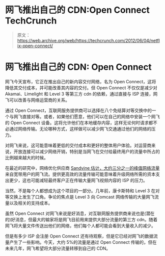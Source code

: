 # 网飞推出自己的 CDN:Open Connect TechCrunch

> 原文：<https://web.archive.org/web/https://techcrunch.com/2012/06/04/netflix-open-connect/>

# 网飞推出自己的 CDN: Open Connect

网飞今天宣布，它正在推出自己的新内容交付网络，名为 Open Connect，这将降低其交付成本，并可能改善其内容的交付。但 Open Connect 不仅仅是减少对 Akamai、Limelight 和 Level 3 等第三方 cdn 的依赖，通过直接与 ISP 连接，网飞可以改善与网络运营商的关系。

通过 Open Connect，互联网服务提供商可以选择在八个免结算对等交换中的一个与网飞直接对等。或者，如果他们愿意，他们可以在自己的网络中安装一个网飞的 Open Connect 设备。这将允许他们在本地缓存内容，这样无论何时请求都不必通过网络传输。无论哪种方式，这样做可以减少网飞交通通过他们的网络的压力。

对网飞来说，这可能意味着更低的交付成本和更好的整体用户体验。对运营商来说，开放连接可以减少网络开销，特别是当网飞在交付给最终用户的流量中所占的比例越来越大的时候。

在最近的研究中，网络优化供应商 [Sandvine 估计，大约三分之一的峰值网络流量](https://web.archive.org/web/20221206104553/http://www.sandvine.com/news/pr_detail.asp?ID=371)来自宽带用户的网飞流。提供更高效的流量传输可能意味着升级网络所需的资本支出更少，这也可能减轻最终客户正在传输大量网飞视频内容的 ISP 的压力。

当然，不是每个人都想成为这个项目的一部分。几年前，康卡斯特和 Level 3 在对等交换上发生了口角。争论的焦点是 Level 3 向 Comcast 网络传输的大量网飞流量以及相关的支持成本。

虽然 Open Connect 对网飞来说是好消息，对互联网服务提供商来说也是(潜在的)好消息，但最大的输家将是网飞目前用来提供大部分流量的第三方 cdn。随着网飞将大量文件传送出他们的网络，他们每个人都可能会看到大量收入的减少。

但是有多少 ISP 会注册 Open Connect 还有待观察，但是它已经对网飞的数据流量产生了一些影响。今天，大约 5%的流量是通过 Open Connect 传输的，但在未来几年，网飞希望将大部分流量转移到自己的 CDN。